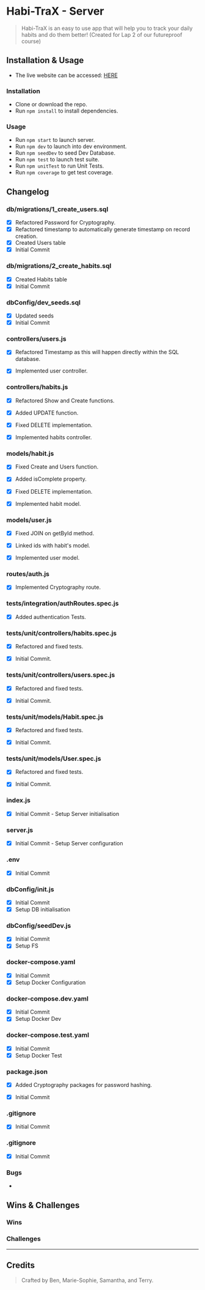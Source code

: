 # Habi-TraX - Server

> Habi-TraX is an easy to use app that will help you to track your daily habits and do them better! (Created for Lap 2 of our futureproof course)

## Installation & Usage

* The live website can be accessed: [HERE](https://fp-lap2-habit-tracker-server.herokuapp.com/)

### Installation

* Clone or download the repo.
* Run `npm install` to install dependencies.

### Usage

* Run `npm start` to launch server.
* Run `npm dev` to launch into dev environment.
* Run `npm seedDev` to seed Dev Database.
* Run `npm test` to launch test suite.
* Run `npm unitTest` to run Unit Tests.
* Run `npm coverage` to get test coverage.

## Changelog

### db/migrations/1_create_users.sql

- [x] Refactored Password for Cryptography.
- [x] Refactored timestamp to automatically generate timestamp on record creation.
- [x] Created Users table
- [x] Initial Commit

### db/migrations/2_create_habits.sql

- [x] Created Habits table
- [x] Initial Commit

### dbConfig/dev_seeds.sql

- [x] Updated seeds
- [x] Initial Commit

### controllers/users.js

- [x] Refactored Timestamp as this will happen directly within the SQL database.

- [x] Implemented user controller.

### controllers/habits.js

- [x] Refactored Show and Create functions.

- [x] Added UPDATE function.

- [x] Fixed DELETE implementation.

- [x] Implemented habits controller.

### models/habit.js

- [x] Fixed Create and Users function.

- [x] Added isComplete property.

- [x] Fixed DELETE implementation.

- [x] Implemented habit model.

### models/user.js

- [x] Fixed JOIN on getById method.

- [x] Linked ids with habit's model.

- [x] Implemented user model.

### routes/auth.js

- [x] Implemented Cryptography route.

### tests/integration/authRoutes.spec.js

- [x] Added authentication Tests.

### tests/unit/controllers/habits.spec.js

- [x] Refactored and fixed tests.

- [x] Initial Commit.

### tests/unit/controllers/users.spec.js

- [x] Refactored and fixed tests.

- [x] Initial Commit.

### tests/unit/models/Habit.spec.js

- [x] Refactored and fixed tests.

- [x] Initial Commit.

### tests/unit/models/User.spec.js

- [x] Refactored and fixed tests.

- [x] Initial Commit.

### index.js

- [x] Initial Commit - Setup Server initialisation

### server.js

- [x] Initial Commit - Setup Server configuration

### .env

- [x] Initial Commit

### dbConfig/init.js

- [x] Initial Commit
- [x] Setup DB initialisation

### dbConfig/seedDev.js

- [x] Initial Commit
- [x] Setup FS

### docker-compose.yaml

- [x] Initial Commit
- [x] Setup Docker Configuration

### docker-compose.dev.yaml

- [x] Initial Commit
- [x] Setup Docker Dev

### docker-compose.test.yaml

- [x] Initial Commit
- [x] Setup Docker Test

### package.json

- [x] Added Cryptography packages for password hashing.

- [x] Initial Commit

### .gitignore

- [x] Initial Commit

### .gitignore

- [x] Initial Commit

### Bugs
- 

## Wins & Challenges

### Wins

### Challenges

----
## Credits

>Crafted by Ben, Marie-Sophie, Samantha, and Terry.
